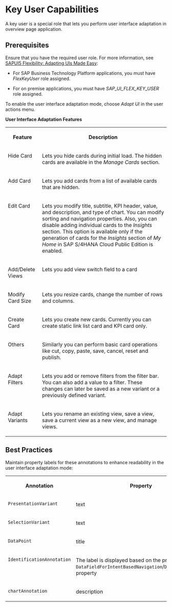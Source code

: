 <!-- loio49669384ae424ace81667f22f69712b5 -->

# Key User Capabilities

A key user is a special role that lets you perform user interface adaptation in overview page application.



<a name="loio49669384ae424ace81667f22f69712b5__section_erc_ygw_kfb"/>

## Prerequisites

Ensure that you have the required user role. For more information, see [SAPUI5 Flexibility: Adapting UIs Made Easy](../04_Essentials/sapui5-flexibility-adapting-uis-made-easy-a8e55aa.md):

-   For SAP Business Technology Platform applications, you must have *FlexKeyUser* role assigned.

-   For on premise applications, you must have *SAP\_UI\_FLEX\_KEY\_USER* role assigned.




To enable the user interface adaptation mode, choose *Adapt UI* in the user actions menu.

**User Interface Adaptation Features**


<table>
<tr>
<th valign="top">

Feature

</th>
<th valign="top">

Description

</th>
</tr>
<tr>
<td valign="top">

Hide Card

</td>
<td valign="top">

Lets you hide cards during initial load. The hidden cards are available in the *Manage Cards* section.

</td>
</tr>
<tr>
<td valign="top">

Add Card

</td>
<td valign="top">

Lets you add cards from a list of available cards that are hidden.

</td>
</tr>
<tr>
<td valign="top">

Edit Card

</td>
<td valign="top">

Lets you modify title, subtitle, KPI header, value, and description, and type of chart. You can modify sorting and navigation properties. Also, you can disable adding individual cards to the *Insights* section. This option is available only if the generation of cards for the *Insights* section of *My Home* in SAP S/4HANA Cloud Public Edition is enabled.

</td>
</tr>
<tr>
<td valign="top">

Add/Delete Views

</td>
<td valign="top">

Lets you add view switch field to a card

</td>
</tr>
<tr>
<td valign="top">

Modify Card Size

</td>
<td valign="top">

Lets you resize cards, change the number of rows and columns.

</td>
</tr>
<tr>
<td valign="top">

Create Card

</td>
<td valign="top">

Lets you create new cards. Currently you can create static link list card and KPI card only.

</td>
</tr>
<tr>
<td valign="top">

Others

</td>
<td valign="top">

Similarly you can perform basic card operations like cut, copy, paste, save, cancel, reset and publish.

</td>
</tr>
<tr>
<td valign="top">

Adapt Filters

</td>
<td valign="top">

Lets you add or remove filters from the filter bar. You can also add a value to a filter. These changes can later be saved as a new variant or a previously defined variant.

</td>
</tr>
<tr>
<td valign="top">

Adapt Variants

</td>
<td valign="top">

Lets you rename an existing view, save a view, save a current view as a new view, and manage views.

</td>
</tr>
</table>



<a name="loio49669384ae424ace81667f22f69712b5__section_hzn_ncq_kfb"/>

## Best Practices

Maintain property labels for these annotations to enhance readability in the user interface adaptation mode:


<table>
<tr>
<th valign="top">

Annotation

</th>
<th valign="top">

Property

</th>
</tr>
<tr>
<td valign="top">

`PresentationVariant`

</td>
<td valign="top">

text

</td>
</tr>
<tr>
<td valign="top">

`SelectionVariant`

</td>
<td valign="top">

text

</td>
</tr>
<tr>
<td valign="top">

`DataPoint`

</td>
<td valign="top">

title

</td>
</tr>
<tr>
<td valign="top">

`IdentificationAnnotation`

</td>
<td valign="top">

The label is displayed based on the priority set in the `DataFieldForIntentBasedNavigation`/`DataFieldWithURL` property

</td>
</tr>
<tr>
<td valign="top">

`chartAnnotation`

</td>
<td valign="top">

description

</td>
</tr>
</table>

